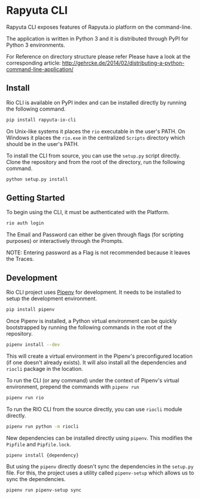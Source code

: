 # Rapyuta CLI

Rapyuta CLI exposes features of Rapyuta.io platform on the command-line.

The application is written in Python 3 and it is distributed through PyPI for
Python 3 environments.

For Reference on directory structure please refer Please have a look at the
corresponding article:
http://gehrcke.de/2014/02/distributing-a-python-command-line-application/

## Install

Rio CLI is available on PyPI index and can be installed directly by running the
following command.

``` bash
pip install rapyuta-io-cli
```


On Unix-like systems it places the `rio` executable in the user's PATH. On
Windows it places the `rio.exe` in the centralized `Scripts` directory
which should be in the user's PATH.

To install the CLI from source, you can use the `setup.py` script directly.
Clone the repository and from the root of the directory, run the following
command.

``` bash
python setup.py install
```

## Getting Started

To begin using the CLI, it must be authenticated with the Platform.

``` bash
rio auth login
```

The Email and Password can either be given through flags (for scripting
purposes) or interactively through the Prompts.

NOTE: Entering password as a Flag is not recommended because it leaves the
Traces.

## Development

Rio CLI project uses [Pipenv](https://pipenv.pypa.io/en/latest/) for
development. It needs to be installed to setup the development environment.

``` bash
pip install pipenv
```

Once Pipenv is installed, a Python virtual environment can be quickly
bootstrapped by running the following commands in the root of the repository.

``` bash
pipenv install --dev
```

This will create a virtual environment in the Pipenv's preconfigured location
(if one doesn't already exists). It will also install all the dependencies and
`riocli` package in the location.

To run the CLI (or any command) under the context of Pipenv's virtual
environment, prepend the commands with `pipenv run`
 
```bash
pipenv run rio
```

To run the RIO CLI from the source directly, you can use `riocli` module
directly.

``` bash
pipenv run python -m riocli
```

New dependencies can be installed directly using `pipenv`. This modifies the
`Pipfile` and `Pipfile.lock`.

``` bash
pipenv install {dependency}
```

But using the `pipenv` directly doesn't sync the dependencies in the
`setup.py` file. For this, the project uses a utility called `pipenv-setup`
which allows us to sync the dependencies.

``` bash
pipenv run pipenv-setup sync
```
